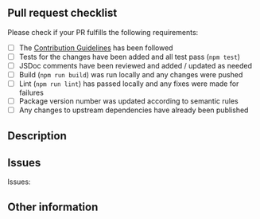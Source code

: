 ## Pull request checklist

Please check if your PR fulfills the following requirements:
- [ ] The [Contribution Guidelines][1] has been followed
- [ ] Tests for the changes have been added and all test pass (`npm test`)
- [ ] JSDoc comments have been reviewed and added / updated as needed
- [ ] Build (`npm run build`) was run locally and any changes were pushed
- [ ] Lint (`npm run lint`) has passed locally and any fixes were made for failures
- [ ] Package version number was updated according to semantic rules
- [ ] Any changes to upstream dependencies have already been published

## Description
<!-- Enter a description of what this PR changes -->


## Issues
<!-- Enter references to relevant github issues -->

Issues: 

## Other information
<!-- Any other information that is important to this PR such as screenshots of how the component looks before and after the change. -->



[1]: https://github.com/hubiinetwork/nahmii-sdk#contributing
